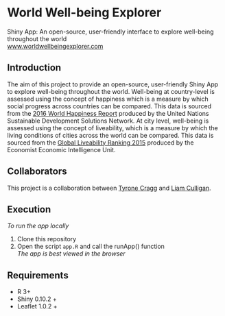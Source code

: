 # World Well-being Explorer
Shiny App: An open-source, user-friendly interface to explore well-being throughout the world <br>
<a href ="www.worldwellbeingexplorer.com" target="_blank">www.worldwellbeingexplorer.com</a>

## Introduction
The aim of this project to provide an open-source, user-friendly Shiny App to explore well-being throughout the world. Well-being at country-level is assessed using the concept
of happiness which is a measure by which social progress across countries can be compared. This data is sourced from the [2016 World Happiness Report](http://worldhappiness.report/)
produced by the United Nations Sustainable Development Solutions Network. At city level, well-being is assessed using the concept of liveability, which is a measure by which the 
living conditions of cities across the world can be compared. This data is sourced from the [Global Liveability Ranking 2015](http://www.eiu.com/liveability2015) produced by
the Economist Economic Intelligence Unit.

## Collaborators
This project is a collaboration between [Tyrone Cragg](https://www.linkedin.com/in/tyronecragg) and [Liam Culligan](https://www.linkedin.com/in/liam-culligan-81156b11b?trk=hp-identity-name).

## Execution
*To run the app locally* <br>
1. Clone this repository <br>
2. Open the script `app.R` and call the runApp() function <br>
*The app is best viewed in the browser*

## Requirements
* R 3+
* Shiny 0.10.2 +
* Leaflet 1.0.2 +
